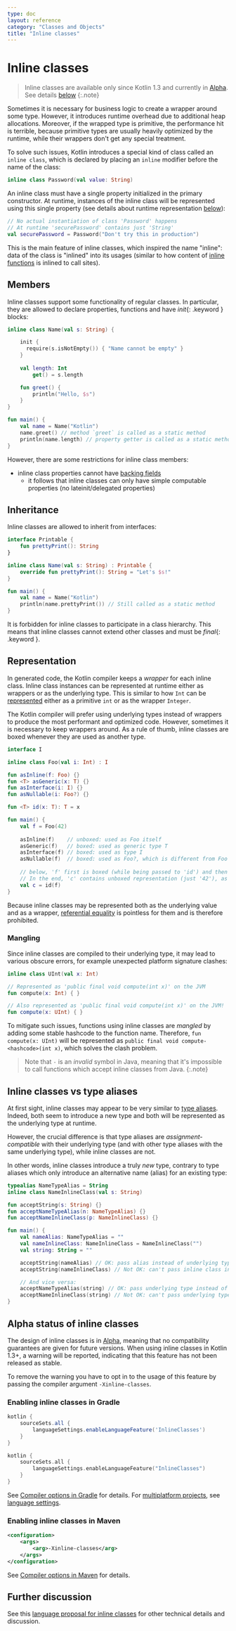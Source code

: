 ```yaml
---
type: doc
layout: reference
category: "Classes and Objects"
title: "Inline classes"
---
```


# Inline classes

> Inline classes are available only since Kotlin 1.3 and currently in [Alpha](evolution/components-stability.html). See details [below](#alpha-status-of-inline-classes)
{:.note}

Sometimes it is necessary for business logic to create a wrapper around some type. However, it introduces runtime overhead due to additional heap allocations. Moreover, if the wrapped type is primitive, the performance hit is terrible, because primitive types are usually heavily optimized by the runtime, while their wrappers don't get any special treatment. 

To solve such issues, Kotlin introduces a special kind of class called an `inline class`, which is declared by placing an `inline` modifier before the name of the class:

<div class="sample" markdown="1" theme="idea" data-highlight-only>

```kotlin
inline class Password(val value: String)
```  

</div>

An inline class must have a single property initialized in the primary constructor. At runtime, instances of the inline class will be represented using this single property (see details about runtime representation [below](#representation)):

<div class="sample" markdown="1" theme="idea" data-highlight-only>

```kotlin
// No actual instantiation of class 'Password' happens
// At runtime 'securePassword' contains just 'String'
val securePassword = Password("Don't try this in production") 
```

</div>

This is the main feature of inline classes, which inspired the name "inline": data of the class is "inlined" into its usages (similar to how content of [inline functions](inline-functions.html) is inlined to call sites).

## Members

Inline classes support some functionality of regular classes. In particular, they are allowed to declare properties, functions and have *init*{: .keyword } blocks:

<div class="sample" markdown="1" theme="idea" data-min-compiler-version="1.3">

```kotlin
inline class Name(val s: String) {

    init {
      require(s.isNotEmpty()) { "Name cannot be empty" }
    }
    
    val length: Int
        get() = s.length

    fun greet() {
        println("Hello, $s")
    }
}    

fun main() {
    val name = Name("Kotlin")
    name.greet() // method `greet` is called as a static method
    println(name.length) // property getter is called as a static method
}
```

</div>

However, there are some restrictions for inline class members:
* inline class properties cannot have [backing fields](properties.html#backing-fields)
    * it follows that inline classes can only have simple computable properties (no lateinit/delegated properties)


## Inheritance

Inline classes are allowed to inherit from interfaces:

<div class="sample" markdown="1" theme="idea" data-min-compiler-version="1.3">

```kotlin
interface Printable {
    fun prettyPrint(): String
}

inline class Name(val s: String) : Printable {
    override fun prettyPrint(): String = "Let's $s!"
}    

fun main() {
    val name = Name("Kotlin")
    println(name.prettyPrint()) // Still called as a static method
}
```  

</div>

It is forbidden for inline classes to participate in a class hierarchy. This means that inline classes cannot extend other classes and must be *final*{: .keyword }.

## Representation

In generated code, the Kotlin compiler keeps a *wrapper* for each inline class. Inline class instances can be represented at runtime either as wrappers or as the underlying type. This is similar to how `Int` can be [represented](basic-types.html#representation) either as a primitive `int` or as the wrapper `Integer`.

The Kotlin compiler will prefer using underlying types instead of wrappers to produce the most performant and optimized code. However, sometimes it is necessary to keep wrappers around. As a rule of thumb, inline classes are boxed whenever they are used as another type.

<div class="sample" markdown="1" theme="idea" data-highlight-only>

```kotlin
interface I

inline class Foo(val i: Int) : I

fun asInline(f: Foo) {}
fun <T> asGeneric(x: T) {}
fun asInterface(i: I) {}
fun asNullable(i: Foo?) {}

fun <T> id(x: T): T = x

fun main() {
    val f = Foo(42) 
    
    asInline(f)    // unboxed: used as Foo itself
    asGeneric(f)   // boxed: used as generic type T
    asInterface(f) // boxed: used as type I
    asNullable(f)  // boxed: used as Foo?, which is different from Foo
    
    // below, 'f' first is boxed (while being passed to 'id') and then unboxed (when returned from 'id') 
    // In the end, 'c' contains unboxed representation (just '42'), as 'f' 
    val c = id(f)  
}
```  

</div>

Because inline classes may be represented both as the underlying value and as a wrapper, [referential equality](equality.html#referential-equality) is pointless for them and is therefore prohibited.

### Mangling

Since inline classes are compiled to their underlying type, it may lead to various obscure errors, for example unexpected platform signature clashes:

<div class="sample" markdown="1" theme="idea" data-highlight-only>

```kotlin
inline class UInt(val x: Int)

// Represented as 'public final void compute(int x)' on the JVM
fun compute(x: Int) { }

// Also represented as 'public final void compute(int x)' on the JVM!
fun compute(x: UInt) { }
```

</div>

To mitigate such issues, functions using inline classes are *mangled* by adding some stable hashcode to the function name. Therefore, `fun compute(x: UInt)` will be represented as `public final void compute-<hashcode>(int x)`, which solves the clash problem.

> Note that `-` is an *invalid* symbol in Java, meaning that it's impossible to call functions which accept inline classes from Java.
{:.note}

## Inline classes vs type aliases

At first sight, inline classes may appear to be very similar to [type aliases](type-aliases.html). Indeed, both seem to introduce a new type and both will be represented as the underlying type at runtime.

However, the crucial difference is that type aliases are *assignment-compatible* with their underlying type (and with other type aliases with the same underlying type), while inline classes are not.

In other words, inline classes introduce a truly _new_ type, contrary to type aliases which only introduce an alternative name (alias) for an existing type:

<div class="sample" markdown="1" theme="idea" data-highlight-only>

```kotlin
typealias NameTypeAlias = String
inline class NameInlineClass(val s: String)

fun acceptString(s: String) {}
fun acceptNameTypeAlias(n: NameTypeAlias) {}
fun acceptNameInlineClass(p: NameInlineClass) {}

fun main() {
    val nameAlias: NameTypeAlias = ""
    val nameInlineClass: NameInlineClass = NameInlineClass("")
    val string: String = ""

    acceptString(nameAlias) // OK: pass alias instead of underlying type
    acceptString(nameInlineClass) // Not OK: can't pass inline class instead of underlying type

    // And vice versa:
    acceptNameTypeAlias(string) // OK: pass underlying type instead of alias
    acceptNameInlineClass(string) // Not OK: can't pass underlying type instead of inline class
}
```

</div>


## Alpha status of inline classes

The design of inline classes is in [Alpha](evolution/components-stability.html), meaning that no compatibility guarantees are given for future versions. When using inline classes in Kotlin 1.3+, a warning will be reported, indicating that this feature has not been released as stable.

To remove the warning you have to opt in to the usage of this feature by passing the compiler argument `-Xinline-classes`.

### Enabling inline classes in Gradle

<div class="multi-language-sample" data-lang="groovy">
<div class="sample" markdown="1" theme="idea" mode="groovy" data-lang="groovy">

```groovy
kotlin {
    sourceSets.all {
        languageSettings.enableLanguageFeature('InlineClasses')
    }
}
```

</div>
</div>

<div class="multi-language-sample" data-lang="kotlin">
<div class="sample" markdown="1" theme="idea" mode="kotlin" data-lang="kotlin" data-highlight-only>

```kotlin
kotlin {
    sourceSets.all {
        languageSettings.enableLanguageFeature("InlineClasses")
    }
}
```

</div>
</div>

See [Compiler options in Gradle](using-gradle.html#compiler-options) for details. For [multiplatform projects](mpp-intro.html), 
see [language settings](mpp-dsl-reference.html#language-settings).

### Enabling inline classes in Maven

<div class="sample" markdown="1" theme="idea" mode='xml'>

```xml
<configuration>
    <args>
        <arg>-Xinline-classes</arg> 
    </args>
</configuration>
```

</div>

See [Compiler options in Maven](using-maven.html#specifying-compiler-options) for details.

## Further discussion

See this [language proposal for inline classes](https://github.com/Kotlin/KEEP/blob/master/proposals/inline-classes.md) for other technical details and discussion.
